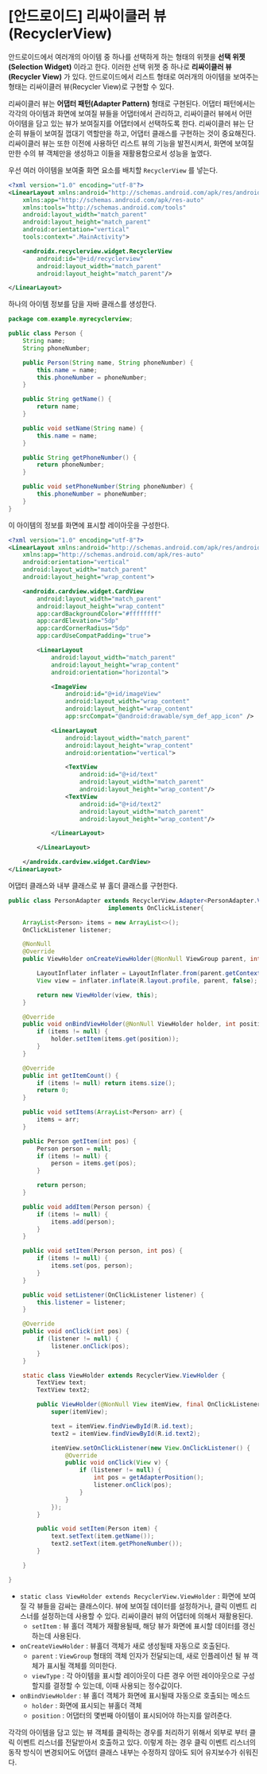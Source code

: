 # [안드로이드] 리싸이클러 뷰 (RecyclerView)

안드로이드에서 여러개의 아이템 중 하나를 선택하게 하는 형태의 위젯을 **선택 위젯(Selection Widget)** 이라고 한다. 이러한 선택 위젯 중 하나로 **리싸이클러 뷰(Recycler View)** 가 있다. 안드로이드에서 리스트 형태로 여러개의 아이템을 보여주는 형태는 리싸이클러 뷰(Recycler View)로 구현할 수 있다.

리싸이클러 뷰는 **어댑터 패턴(Adapter Pattern)** 형태로 구현된다. 어댑터 패턴에서는 각각의 아이템과 화면에 보여질 뷰들을 어댑터에서 관리하고, 리싸이클러 뷰에서 어떤 아이템을 담고 있는 뷰가 보여질지를 어댑터에서 선택하도록 한다. 리싸이클러 뷰는 단순히 뷰들이 보여질 껍대기 역할만을 하고, 어댑터 클래스를 구현하는 것이 중요해진다. 리싸이클러 뷰는 또한 이전에 사용하던 리스트 뷰의 기능을 발전시켜서, 화면에 보여질 만한 수의 뷰 객체만을 생성하고 이들을 재활용함으로서 성능을 높였다.

우선 여러 아이템을 보여줄 화면 요소를 배치할 `RecyclerView` 를 넣는다.

```xml
<?xml version="1.0" encoding="utf-8"?>
<LinearLayout xmlns:android="http://schemas.android.com/apk/res/android"
    xmlns:app="http://schemas.android.com/apk/res-auto"
    xmlns:tools="http://schemas.android.com/tools"
    android:layout_width="match_parent"
    android:layout_height="match_parent"
    android:orientation="vertical"
    tools:context=".MainActivity">

    <androidx.recyclerview.widget.RecyclerView
        android:id="@+id/recyclerview"
        android:layout_width="match_parent"
        android:layout_height="match_parent"/>

</LinearLayout>
```

하나의 아이템 정보를 담을 자바 클래스를 생성한다.

```java
package com.example.myrecyclerview;

public class Person {
    String name;
    String phoneNumber;

    public Person(String name, String phoneNumber) {
        this.name = name;
        this.phoneNumber = phoneNumber;
    }

    public String getName() {
        return name;
    }

    public void setName(String name) {
        this.name = name;
    }

    public String getPhoneNumber() {
        return phoneNumber;
    }

    public void setPhoneNumber(String phoneNumber) {
        this.phoneNumber = phoneNumber;
    }
}
```

이 아이템의 정보를 화면에 표시할 레이아웃을 구성한다.

```xml
<?xml version="1.0" encoding="utf-8"?>
<LinearLayout xmlns:android="http://schemas.android.com/apk/res/android"
    xmlns:app="http://schemas.android.com/apk/res-auto"
    android:orientation="vertical"
    android:layout_width="match_parent"
    android:layout_height="wrap_content">

    <androidx.cardview.widget.CardView
        android:layout_width="match_parent"
        android:layout_height="wrap_content"
        app:cardBackgroundColor="#ffffffff"
        app:cardElevation="5dp"
        app:cardCornerRadius="5dp"
        app:cardUseCompatPadding="true">

        <LinearLayout
            android:layout_width="match_parent"
            android:layout_height="wrap_content"
            android:orientation="horizontal">

            <ImageView
                android:id="@+id/imageView"
                android:layout_width="wrap_content"
                android:layout_height="wrap_content"
                app:srcCompat="@android:drawable/sym_def_app_icon" />

            <LinearLayout
                android:layout_width="match_parent"
                android:layout_height="wrap_content"
                android:orientation="vertical">

                <TextView
                    android:id="@+id/text"
                    android:layout_width="match_parent"
                    android:layout_height="wrap_content"/>
                <TextView
                    android:id="@+id/text2"
                    android:layout_width="match_parent"
                    android:layout_height="wrap_content"/>

            </LinearLayout>

        </LinearLayout>

    </androidx.cardview.widget.CardView>
</LinearLayout>
```

어댑터 클래스와 내부 클래스로 뷰 홀더 클래스를 구현한다.

```java
public class PersonAdapter extends RecyclerView.Adapter<PersonAdapter.ViewHolder>
                            implements OnClickListener{

    ArrayList<Person> items = new ArrayList<>();
    OnClickListener listener;

    @NonNull
    @Override
    public ViewHolder onCreateViewHolder(@NonNull ViewGroup parent, int viewType) {

        LayoutInflater inflater = LayoutInflater.from(parent.getContext());
        View view = inflater.inflate(R.layout.profile, parent, false);

        return new ViewHolder(view, this);
    }

    @Override
    public void onBindViewHolder(@NonNull ViewHolder holder, int position) {
        if (items != null) {
            holder.setItem(items.get(position));
        }
    }

    @Override
    public int getItemCount() {
        if (items != null) return items.size();
        return 0;
    }

    public void setItems(ArrayList<Person> arr) {
        items = arr;
    }

    public Person getItem(int pos) {
        Person person = null;
        if (items != null) {
            person = items.get(pos);
        }

        return person;
    }

    public void addItem(Person person) {
        if (items != null) {
            items.add(person);
        }
    }

    public void setItem(Person person, int pos) {
        if (items != null) {
            items.set(pos, person);
        }
    }

    public void setListener(OnClickListener listener) {
        this.listener = listener;
    }

    @Override
    public void onClick(int pos) {
        if (listener != null) {
            listener.onClick(pos);
        }
    }

    static class ViewHolder extends RecyclerView.ViewHolder {
        TextView text;
        TextView text2;

        public ViewHolder(@NonNull View itemView, final OnClickListener listener) {
            super(itemView);

            text = itemView.findViewById(R.id.text);
            text2 = itemView.findViewById(R.id.text2);

            itemView.setOnClickListener(new View.OnClickListener() {
                @Override
                public void onClick(View v) {
                    if (listener != null) {
                        int pos = getAdapterPosition();
                        listener.onClick(pos);
                    }
                }
            });
        }

        public void setItem(Person item) {
            text.setText(item.getName());
            text2.setText(item.getPhoneNumber());
        }

    }

}
```

- `static class ViewHolder extends RecyclerView.ViewHolder` : 화면에 보여질 각 뷰들을 감싸는 클래스이다. 뷰에 보여질 데이터를 설정하거나, 클릭 이벤트 리스너를 설정하는데 사용할 수 있다. 리싸이클러 뷰의 어댑터에 의해서 재활용된다.
  - `setItem` : 뷰 홀더 객체가 재활용될때, 해당 뷰가 화면에 표시할 데이터를 갱신하는데 사용된다.
- `onCreateViewHolder` : 뷰홀더 객체가 새로 생성될때 자동으로 호출된다.
  - `parent` : `ViewGroup` 형태의 객체 인자가 전달되는데, 새로 인플레이션 될 뷰 객체가 표시될 객체를 의미한다.
  - `viewType` : 각 아이템을 표시할 레이아웃이 다른 경우 어떤 레이아웃으로 구성할지를 결정할 수 있는데, 이때 사용되는 정수값이다.
- `onBindViewHolder` : 뷰 홀더 객체가 화면에 표시될때 자동으로 호출되는 메소드
  - `holder` : 화면에 표시되는 뷰홀더 객체
  - `position` : 어댑터의 몇번째 아이템이 표시되어야 하는지를 알려준다.

각각의 아이템을 담고 있는 뷰 객체를 클릭하는 경우를 처리하기 위해서 외부로 부터 클릭 이벤트 리스너를 전달받아서 호출하고 있다. 이렇게 하는 경우 클릭 이벤트 리스너의 동작 방식이 변경되어도 어댑터 클래스 내부는 수정하지 않아도 되어 유지보수가 쉬워진다.
